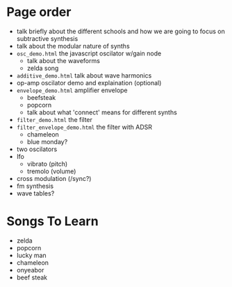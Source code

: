 # Page order
- talk briefly about the different schools and how we are going to focus on
  subtractive synthesis
- talk about the modular nature of synths
- `osc_demo.html` the javascript oscilator w/gain node
  - talk about the waveforms
  - zelda song
- `additive_demo.html` talk about wave harmonics
- op-amp oscilator demo and explaination (optional)
- `envelope_demo.html` amplifier envelope
  - beefsteak
  - popcorn
  - talk about what 'connect' means for different synths
- `filter_demo.html` the filter
- `filter_envelope_demo.html` the filter with ADSR
  - chameleon
  - blue monday?
- two oscilators
- lfo
   - vibrato (pitch)
   - tremolo (volume)
- cross modulation (/sync?)
- fm synthesis
- wave tables?

# Songs To Learn
- zelda
- popcorn
- lucky man
- chameleon 
- onyeabor
- beef steak
